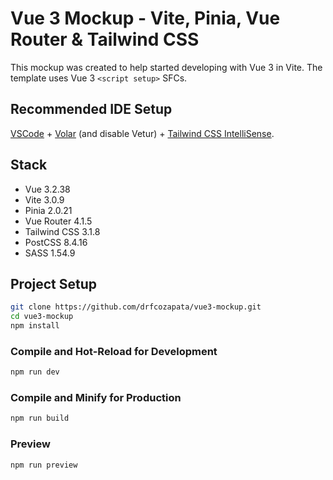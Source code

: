 # Vue 3 Mockup - Vite, Pinia, Vue Router & Tailwind CSS

This mockup was created to help started developing with Vue 3 in Vite. The template uses Vue 3 `<script setup>` SFCs.

## Recommended IDE Setup

[VSCode](https://code.visualstudio.com/) + [Volar](https://marketplace.visualstudio.com/items?itemName=Vue.volar) (and disable Vetur) + [Tailwind CSS IntelliSense](https://marketplace.visualstudio.com/items?itemName=bradlc.vscode-tailwindcss).

## Stack

- Vue 3.2.38
- Vite 3.0.9
- Pinia 2.0.21
- Vue Router 4.1.5
- Tailwind CSS 3.1.8
- PostCSS 8.4.16
- SASS 1.54.9

## Project Setup

```sh
git clone https://github.com/drfcozapata/vue3-mockup.git
cd vue3-mockup
npm install
```

### Compile and Hot-Reload for Development

```sh
npm run dev
```

### Compile and Minify for Production

```sh
npm run build
```

### Preview

```sh
npm run preview
```

